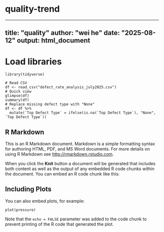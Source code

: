 # quality-trend
---
title: "quality"
author: "wei he"
date: "2025-08-12"
output: html_document
---
# Load libraries

```{r cars}
library(tidyverse)

# Read CSV
df <- read_csv("defect_rate_analysis_july2025.csv")
# Quick view
glimpse(df)
summary(df)
# Replace missing defect type with "None"
df <- df %>%
  mutate(`Top Defect Type` = ifelse(is.na(`Top Defect Type`), "None", `Top Defect Type`))
```
## R Markdown

This is an R Markdown document. Markdown is a simple formatting syntax for authoring HTML, PDF, and MS Word documents. For more details on using R Markdown see <http://rmarkdown.rstudio.com>.

When you click the **Knit** button a document will be generated that includes both content as well as the output of any embedded R code chunks within the document. You can embed an R code chunk like this:


## Including Plots

You can also embed plots, for example:

```{r pressure, echo=FALSE}
plot(pressure)
```

Note that the `echo = FALSE` parameter was added to the code chunk to prevent printing of the R code that generated the plot.
